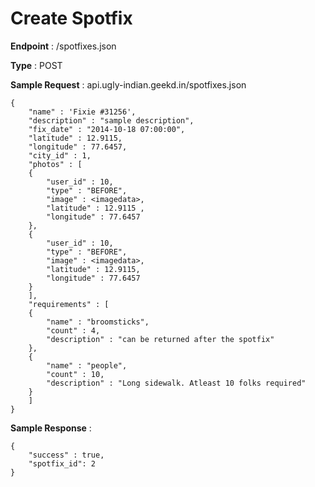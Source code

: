 # Create Spotfix
**Endpoint** : /spotfixes.json

**Type**	 : POST

**Sample Request** : api.ugly-indian.geekd.in/spotfixes.json
```code
{
	"name" : 'Fixie #31256',
	"description" : "sample description",
	"fix_date" : "2014-10-18 07:00:00",
	"latitude" : 12.9115,
	"longitude" : 77.6457,
	"city_id" : 1,
	"photos" : [ 
	{
		"user_id" : 10,
		"type" : "BEFORE",
		"image" : <imagedata>,
		"latitude" : 12.9115 ,
		"longitude" : 77.6457
	},
	{
		"user_id" : 10,
		"type" : "BEFORE",
		"image" : <imagedata>,
		"latitude" : 12.9115,
		"longitude" : 77.6457
	}
	],
	"requirements" : [
	{
		"name" : "broomsticks",
		"count" : 4,
		"description" : "can be returned after the spotfix"
	},
	{
		"name" : "people",
		"count" : 10,
		"description" : "Long sidewalk. Atleast 10 folks required"
	}
	]
}
```

**Sample Response** :
```code
{
	"success" : true,
	"spotfix_id": 2
}
```
